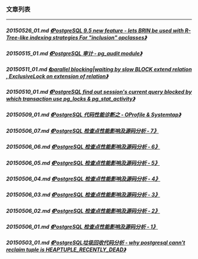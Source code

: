 ### 文章列表  
----  
##### 20150526_01.md   [《PostgreSQL 9.5 new feature - lets BRIN be used with R-Tree-like indexing strategies For "inclusion" opclasses》](20150526_01.md)  
##### 20150515_01.md   [《PostgreSQL 审计 - pg_audit module》](20150515_01.md)  
##### 20150511_01.md   [《parallel blocking|waiting by slow BLOCK extend relation , ExclusiveLock on extension of relation》](20150511_01.md)  
##### 20150510_01.md   [《PostgreSQL find out session's current query blocked by which transaction use pg_locks & pg_stat_activity》](20150510_01.md)  
##### 20150509_01.md   [《PostgreSQL 代码性能诊断之 - OProfile & Systemtap》](20150509_01.md)  
##### 20150506_07.md   [《PostgreSQL 检查点性能影响及源码分析 - 7》](20150506_07.md)  
##### 20150506_06.md   [《PostgreSQL 检查点性能影响及源码分析 - 6》](20150506_06.md)  
##### 20150506_05.md   [《PostgreSQL 检查点性能影响及源码分析 - 5》](20150506_05.md)  
##### 20150506_04.md   [《PostgreSQL 检查点性能影响及源码分析 - 4》](20150506_04.md)  
##### 20150506_03.md   [《PostgreSQL 检查点性能影响及源码分析 - 3》](20150506_03.md)  
##### 20150506_02.md   [《PostgreSQL 检查点性能影响及源码分析 - 2》](20150506_02.md)  
##### 20150506_01.md   [《PostgreSQL 检查点性能影响及源码分析 - 1》](20150506_01.md)  
##### 20150503_01.md   [《PostgreSQL垃圾回收代码分析 - why postgresql cann't reclaim tuple is HEAPTUPLE_RECENTLY_DEAD》](20150503_01.md)  

